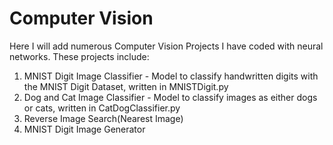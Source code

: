 # Computer Vision
Here I will add numerous Computer Vision Projects I have coded with neural networks. These projects include:

1. MNIST Digit Image Classifier - Model to classify handwritten digits with the MNIST Digit Dataset, written in MNISTDigit.py
2. Dog and Cat Image Classifier - Model to classify images as either dogs or cats, written in CatDogClassifier.py
3. Reverse Image Search(Nearest Image)
4. MNIST Digit Image Generator
